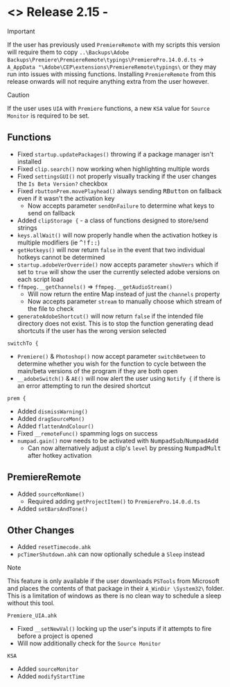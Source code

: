 # <> Release 2.15 - 
> [!Important]
> If the user has previously used `PremiereRemote` with my scripts this version will require them to copy `..\Backups\Adobe Backups\Premiere\PremiereRemote\typings\PremierePro.14.0.d.ts` -> `A_AppData "\Adobe\CEP\extensions\PremiereRemote\typings\` or they may run into issues with missing functions. Installing `PremiereRemote` from this release onwards will not require anything extra from the user however.

> [!Caution]
> If the user uses `UIA` with `Premiere` functions, a new `KSA` value for `Source Monitor` is required to be set.

## Functions
- Fixed `startup.updatePackages()` throwing if a package manager isn't installed
- Fixed `clip.search()` now working when highlighting multiple words
- Fixed `settingsGUI()` not properly visually tracking if the user changes the `Is Beta Version?` checkbox
- Fixed `rbuttonPrem.movePlayhead()` always sending <kbd>RButton</kbd> on fallback even if it wasn't the activation key
    - Now accepts parameter `sendOnFailure` to determine what keys to send on fallback
- Added `clipStorage {` - a class of functions designed to store/send strings
- `keys.allWait()` will now properly handle when the activation hotkey is multiple modifiers (ie <kbd>^!f::</kbd>)
- `getHotkeys()` will now return `false` in the event that two individual hotkeys cannot be determined
- `startup.adobeVerOverride()` now accepts parameter `showVers` which if set to `true` will show the user the currently selected adobe versions on each script load
- `ffmpeg.__getChannels()` => `ffmpeg.__getAudioStream()`
    - Will now return the entire Map instead of just the `channels` property
    - Now accepts parameter `stream` to manually choose which stream of the file to check
- `generateAdobeShortcut()` will now return `false` if the intended file directory does not exist. This is to stop the function generating dead shortcuts if the user has the wrong version selected

`switchTo {`
- `Premiere()` & `Photoshop()` now accept parameter `switchBetween` to determine whether you wish for the function to cycle between the main/beta versions of the program if they are both open
- `__adobeSwitch()` & `AE()` will now alert the user using `Notify {` if there is an error attempting to run the desired shortcut

`prem {`
- Added `dismissWarning()`
- Added `dragSourceMon()`
- Added `flattenAndColour()`
- Fixed `__remoteFunc()` spamming logs on success
- `numpad.gain()` now needs to be activated with <kbd>NumpadSub</kbd>/<kbd>NumpadAdd</kbd>
    - Can now alternatively adjust a clip's `level` by pressing <kbd>NumpadMult</kbd> after hotkey activation

## PremiereRemote
- Added `sourceMonName()`
    - Required adding `getProjectItem()` to `PremierePro.14.0.d.ts`
- Added `setBarsAndTone()`

## Other Changes
- Added `resetTimecode.ahk`
- `pcTimerShutdown.ahk` can now optionally schedule a `Sleep` instead
> [!Note]
> This feature is only available if the user downloads `PSTools` from Microsoft and places the contents of that package in their `A_WinDir \System32\` folder. This is a limitation of windows as there is no clean way to schedule a sleep without this tool.

`Premiere_UIA.ahk`
- Fixed `__setNewVal()` locking up the user's inputs if it attempts to fire before a project is opened
- Will now additionally check for the `Source Monitor`

`KSA`
- Added `sourceMonitor`
- Added `modifyStartTime`